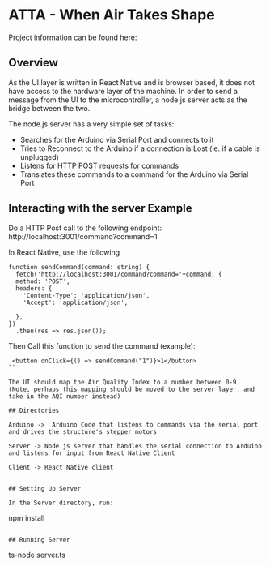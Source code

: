 # ATTA - When Air Takes Shape

Project information can be found here: 

## Overview

As the UI layer is written in React Native and is browser based, it does not have access to the hardware layer of the machine. In order to send a message from the UI to the microcontroller, a node.js server acts as the bridge between the two. 

The node.js server has a very simple set of tasks:
- Searches for the Arduino via Serial Port and connects to it
- Tries to Reconnect to the Arduino if a connection is Lost (ie. if a cable is unplugged)
- Listens for HTTP POST requests for commands
- Translates these commands to a command for the Arduino via Serial Port

## Interacting with the server Example

Do a HTTP Post call to the following endpoint:
http://localhost:3001/command?command=1


In React Native, use the following 
```
function sendCommand(command: string) {
  fetch('http://localhost:3001/command?command='+command, {
  method: 'POST',
  headers: {
    'Content-Type': 'application/json',
    'Accept': 'application/json',

  },
})
  .then(res => res.json());
```
Then Call this function to send the command (example):
```
 <button onClick={() => sendCommand("1")}>1</button>
``

The UI should map the Air Quality Index to a number between 0-9. (Note, perhaps this mapping should be moved to the server layer, and take in the AQI number instead)

## Directories

Arduino ->  Arduino Code that listens to commands via the serial port and drives the structure's stepper motors

Server -> Node.js server that handles the serial connection to Arduino and listens for input from React Native Client

Client -> React Native client


## Setting Up Server

In the Server directory, run:
```
npm install
```

## Running Server
```
ts-node server.ts
```


